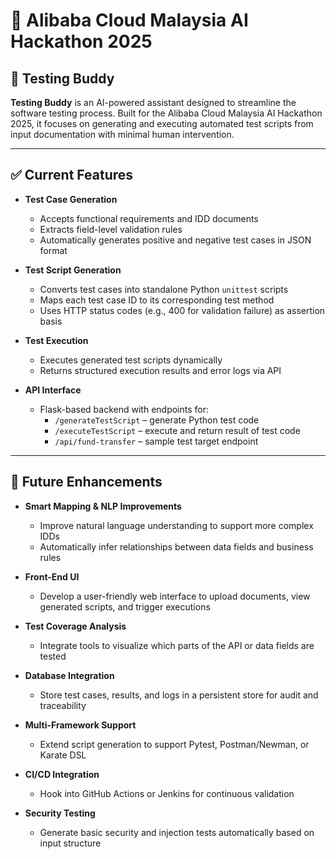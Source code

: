 # 🚀 Alibaba Cloud Malaysia AI Hackathon 2025

## 🧪 Testing Buddy

**Testing Buddy** is an AI-powered assistant designed to streamline the software testing process. Built for the Alibaba Cloud Malaysia AI Hackathon 2025, it focuses on generating and executing automated test scripts from input documentation with minimal human intervention.

---

## ✅ Current Features

- **Test Case Generation**
  - Accepts functional requirements and IDD documents
  - Extracts field-level validation rules
  - Automatically generates positive and negative test cases in JSON format

- **Test Script Generation**
  - Converts test cases into standalone Python `unittest` scripts
  - Maps each test case ID to its corresponding test method
  - Uses HTTP status codes (e.g., 400 for validation failure) as assertion basis

- **Test Execution**
  - Executes generated test scripts dynamically
  - Returns structured execution results and error logs via API

- **API Interface**
  - Flask-based backend with endpoints for:
    - `/generateTestScript` – generate Python test code
    - `/executeTestScript` – execute and return result of test code
    - `/api/fund-transfer` – sample test target endpoint

---

## 🌱 Future Enhancements

- **Smart Mapping & NLP Improvements**
  - Improve natural language understanding to support more complex IDDs
  - Automatically infer relationships between data fields and business rules

- **Front-End UI**
  - Develop a user-friendly web interface to upload documents, view generated scripts, and trigger executions

- **Test Coverage Analysis**
  - Integrate tools to visualize which parts of the API or data fields are tested

- **Database Integration**
  - Store test cases, results, and logs in a persistent store for audit and traceability

- **Multi-Framework Support**
  - Extend script generation to support Pytest, Postman/Newman, or Karate DSL

- **CI/CD Integration**
  - Hook into GitHub Actions or Jenkins for continuous validation

- **Security Testing**
  - Generate basic security and injection tests automatically based on input structure
